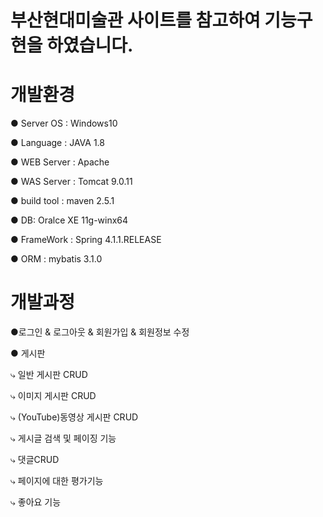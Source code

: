 # 부산현대미술관 사이트를 참고하여 기능구현을 하였습니다.



# 개발환경
● Server OS : Windows10

● Language : JAVA 1.8

● WEB Server : Apache 

● WAS Server : Tomcat 9.0.11

● build tool : maven 2.5.1

● DB: Oralce XE 11g-winx64

● FrameWork : Spring 4.1.1.RELEASE

● ORM : mybatis 3.1.0


# 개발과정
●로그인 & 로그아웃 & 회원가입 & 회원정보 수정
  
● 게시판

  ⤷  일반 게시판 CRUD
  
  ⤷  이미지 게시판 CRUD
  
  ⤷  (YouTube)동영상 게시판 CRUD
    
  ⤷  게시글 검색 및 페이징 기능
    
  ⤷  댓글CRUD

  ⤷  페이지에 대한 평가기능
  
  ⤷  좋아요 기능

